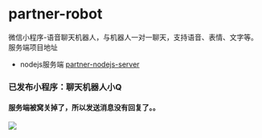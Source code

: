 # partner-robot
微信小程序-语音聊天机器人，与机器人一对一聊天，支持语音、表情、文字等。
服务端项目地址
+ nodejs服务端 [partner-nodejs-server](https://github.com/zhukai-git/partner-nodejs-server)
### 已发布小程序：聊天机器人小Q
#### 服务端被窝关掉了，所以发送消息没有回复了。。
 ![](https://novicezk.github.io/partner-code.jpg)
